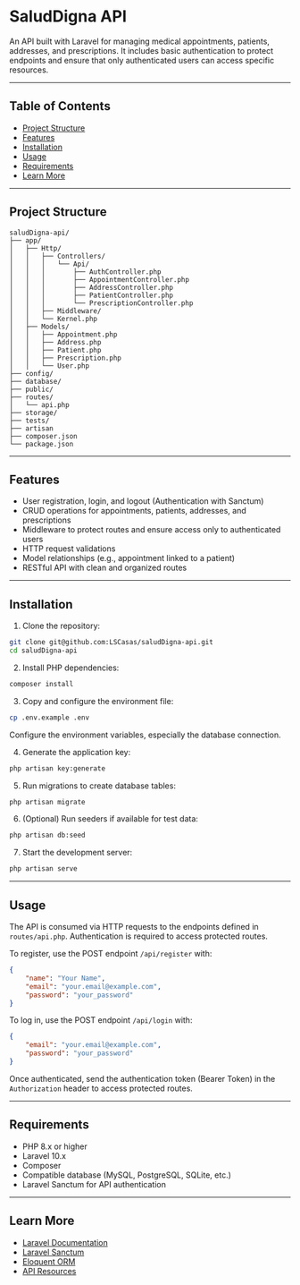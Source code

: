 # SaludDigna API

An API built with Laravel for managing medical appointments, patients, addresses, and prescriptions. It includes basic authentication to protect endpoints and ensure that only authenticated users can access specific resources.

---

## Table of Contents

-   [Project Structure](#project-structure)
-   [Features](#features)
-   [Installation](#installation)
-   [Usage](#usage)
-   [Requirements](#requirements)
-   [Learn More](#learn-more)

---

## Project Structure

```
saludDigna-api/
├── app/
│   ├── Http/
│   │   ├── Controllers/
│   │   │   └── Api/
│   │   │       ├── AuthController.php
│   │   │       ├── AppointmentController.php
│   │   │       ├── AddressController.php
│   │   │       ├── PatientController.php
│   │   │       └── PrescriptionController.php
│   │   ├── Middleware/
│   │   └── Kernel.php
│   ├── Models/
│   │   ├── Appointment.php
│   │   ├── Address.php
│   │   ├── Patient.php
│   │   ├── Prescription.php
│   │   └── User.php
├── config/
├── database/
├── public/
├── routes/
│   └── api.php
├── storage/
├── tests/
├── artisan
├── composer.json
└── package.json
```

---

## Features

-   User registration, login, and logout (Authentication with Sanctum)
-   CRUD operations for appointments, patients, addresses, and prescriptions
-   Middleware to protect routes and ensure access only to authenticated users
-   HTTP request validations
-   Model relationships (e.g., appointment linked to a patient)
-   RESTful API with clean and organized routes

---

## Installation

1. Clone the repository:

```bash
git clone git@github.com:LSCasas/saludDigna-api.git
cd saludDigna-api
```

2. Install PHP dependencies:

```bash
composer install
```

3. Copy and configure the environment file:

```bash
cp .env.example .env
```

Configure the environment variables, especially the database connection.

4. Generate the application key:

```bash
php artisan key:generate
```

5. Run migrations to create database tables:

```bash
php artisan migrate
```

6. (Optional) Run seeders if available for test data:

```bash
php artisan db:seed
```

7. Start the development server:

```bash
php artisan serve
```

---

## Usage

The API is consumed via HTTP requests to the endpoints defined in `routes/api.php`. Authentication is required to access protected routes.

To register, use the POST endpoint `/api/register` with:

```json
{
    "name": "Your Name",
    "email": "your.email@example.com",
    "password": "your_password"
}
```

To log in, use the POST endpoint `/api/login` with:

```json
{
    "email": "your.email@example.com",
    "password": "your_password"
}
```

Once authenticated, send the authentication token (Bearer Token) in the `Authorization` header to access protected routes.

---

## Requirements

-   PHP 8.x or higher
-   Laravel 10.x
-   Composer
-   Compatible database (MySQL, PostgreSQL, SQLite, etc.)
-   Laravel Sanctum for API authentication

---

## Learn More

-   [Laravel Documentation](https://laravel.com/docs)
-   [Laravel Sanctum](https://laravel.com/docs/sanctum)
-   [Eloquent ORM](https://laravel.com/docs/eloquent)
-   [API Resources](https://laravel.com/docs/eloquent-resources)
